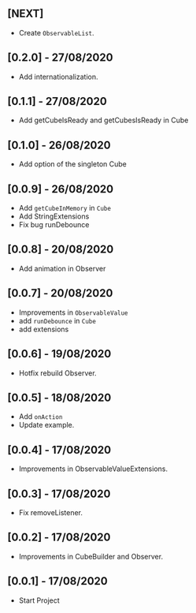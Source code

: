 ## [NEXT]

* Create `ObservableList`.

## [0.2.0] - 27/08/2020

* Add internationalization.

## [0.1.1] - 27/08/2020

* Add getCubeIsReady and getCubesIsReady in Cube

## [0.1.0] - 26/08/2020

* Add option of the singleton Cube

## [0.0.9] - 26/08/2020

* Add `getCubeInMemory` in `Cube`
* Add StringExtensions
* Fix bug runDebounce

## [0.0.8] - 20/08/2020

* Add animation in Observer

## [0.0.7] - 20/08/2020

* Improvements in `ObservableValue`
* add `runDebounce` in `Cube`
* add extensions

## [0.0.6] - 19/08/2020

* Hotfix rebuild Observer.

## [0.0.5] - 18/08/2020

* Add `onAction`
* Update example.

## [0.0.4] - 17/08/2020

* Improvements in ObservableValueExtensions.

## [0.0.3] - 17/08/2020

* Fix removeListener.

## [0.0.2] - 17/08/2020

* Improvements in CubeBuilder and Observer.

## [0.0.1] - 17/08/2020

* Start Project
